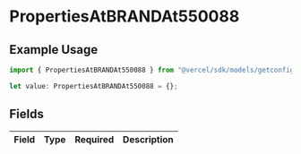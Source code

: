 # PropertiesAtBRANDAt550088

## Example Usage

```typescript
import { PropertiesAtBRANDAt550088 } from "@vercel/sdk/models/getconfigurationproductsop.js";

let value: PropertiesAtBRANDAt550088 = {};
```

## Fields

| Field       | Type        | Required    | Description |
| ----------- | ----------- | ----------- | ----------- |